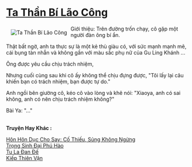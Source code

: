 <a href="https://truyentiki.com/ta-than-bi-lao-cong.31960/" title="Ta Thần Bí Lão Công"><h1>Ta Thần Bí Lão Công</h1></a><div style="display:table"><img align="right" style="float: left; padding: 10px;" src="https://truyentiki.com/a/img/str/src/31960.jpg" alt="Ta Thần Bí Lão Công">Giới thiệu: Trên đường trốn chạy, cô gặp một người đàn ông bí ẩn. <p></p> Thật bất ngờ, anh ta thực sự là một kẻ thù giàu có, với sức mạnh mạnh mẽ, cái bụng tàn nhẫn và không gần với màu sắc phụ nữ của Gu Ling Khánh ... <p></p> Ông được yêu cầu chịu trách nhiệm, <p></p> Nhưng cuối cùng sau khi cô ấy không thể chịu đựng được, "Tôi lấy lại câu khiến bạn có trách nhiệm, bạn được tự do." <p></p> Anh ngồi bên giường cô, kéo cô vào lòng và khẽ nói: "Xiaoya, anh có sai không, anh có nên chịu trách nhiệm không?" <p></p> Bài Ya: "..."</div><p><br><b>Truyện Hay Khác :</b></p><a href="https://truyentiki.com/hon-hon-duc-cho-say-co-thieu-sung-khong-ngung.31959/" alt="Hôn Hôn Dục Cho Say: Cố Thiếu, Sủng Không Ngừng">Hôn Hôn Dục Cho Say: Cố Thiếu, Sủng Không Ngừng</a><br/><a href="https://truyentiki.wordpress.com/2020/06/08/trong-sinh-dai-phu-hao/" alt="Trọng Sinh Đại Phú Hào">Trọng Sinh Đại Phú Hào</a><br/><a href="https://github.com/nownovels/topcv/tree/master/truyenhay/31918/README.md" alt="Tu La Đan Đế">Tu La Đan Đế</a><br/><a href="https://github.com/nownovels/top500/tree/master/truyenhay/33808/" alt="Kiếp Thiên Vận">Kiếp Thiên Vận</a><br/>